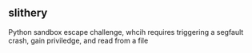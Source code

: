 ## slithery

Python sandbox escape challenge, whcih requires triggering a segfault crash, gain priviledge, and read from a file
